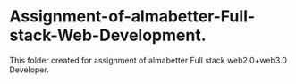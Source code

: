 # Assignment-of-almabetter-Full-stack-Web-Development.
This folder created for assignment of almabetter Full stack web2.0+web3.0 Developer. 
